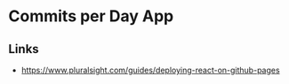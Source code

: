 # Commits per Day App

## Links
* https://www.pluralsight.com/guides/deploying-react-on-github-pages
